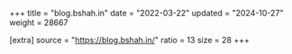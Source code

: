 +++
title = "blog.bshah.in"
date = "2022-03-22"
updated = "2024-10-27"
weight = 28667

[extra]
source = "https://blog.bshah.in/"
ratio = 13
size = 28
+++
